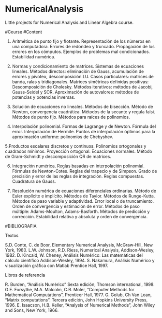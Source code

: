 # NumericalAnalysis
Little projects for Numerical Analysis and Linear Algebra course.

#Course #Content

1. Aritmética de punto fijo y flotante. Representación de los números en una computadora. Errores de redondeo y truncado. Propagación de los errores en los cómputos. Ejemplos de problemas mal condicionados. Estabilidad numérica.

2. Normas y condicionamiento de matrices. Sistemas de ecuaciones lineales. Métodos directos: eliminación de Gauss, acumulación de errores y pivoteo, descomposición LU. Casos particulares: matrices de banda, ralas y tridiagonales. Matrices simétricas definidas positivas: Descomposición de Cholesky. Métodos iterativos: métodos de Jacobi, Gauss-Seidel y SOR. Aproximación de autovalores: métodos de potencias y potencias inversas.

3. Solución de ecuaciones no lineales. Métodos de bisección. Método de Newton, convergencia cuadrática. Métodos de la secante y regula falsi. Métodos de punto fijo. Métodos para raíces de polinomios.

4. Interpolación polinomial. Formas de Lagrange y de Newton. Fórmula del error. Interpolación de Hermite. Puntos de interpolación óptimos para la aproximación uniforme: polinomios de Chebyshev.

5.Productos escalares discretos y continuos. Polinomios ortogonales y cuadrados mínimos. Proyección ortogonal. Ecuaciones normales. Método de Gram-Schmidt y descomposición QR de matrices.

6. Integración numérica. Reglas basadas en interpolación polinomial. Fórmulas de Newton-Cotes. Reglas del trapecio y de Simpson. Grado de precisión y error de las reglas de integración. Reglas compuestas. Cuadratura de Gauss.

7. Resolución numérica de ecuaciones diferenciales ordinarias. Método de Euler explícito e implícito. Métodos de Taylor. Métodos de Runge-Kutta. Métodos de paso variable y adaptividad. Error local o de truncamiento. Orden de convergencia y estimación de error. Métodos de paso múltiple: Adams-Moulton, Adams-Basforth. Métodos de predicción y corrección. Estabilidad relativa y absoluta y orden de convergencia.

#BIBLIOGRAFIA

Textos

S.D. Conte, C. de Boor, Elementary Numerical Analysis, McGraw-Hill, New York, 1980.
L.W. Johnson, R.D. Riess, Numerical Analysis, Addison-Wesley, 1982.
D. Kincaid, W. Cheney, Análisis Numérico: Las matemáticas del cálculo científico Addison-Wesley, 1994.
S. Nakamura, Análisis Numérico y visualización gráfica con Matlab Prentice Hall, 1997.

Libros de referencia

R. Burden, “Análisis Numérico” Sexta edición, Thomson international, 1998.
G.E. Forsythe, M.A. Malcolm, C.B. Moler, “Computer Methods for Mathematical Computations”, Prenticer Hall, 1977.
G. Golub, Ch Van Loan, “Matrix computations”. Tercera edición, John Hopkins University Press, 1996.
E. Isaacson, H.B. Keller, “Analysis of Numerical Methods”, John Wiley and Sons, New York, 1966.
